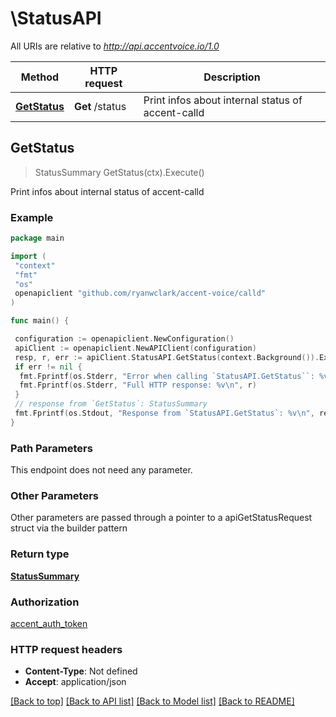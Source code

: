 # \StatusAPI

All URIs are relative to *<http://api.accentvoice.io/1.0>*

Method | HTTP request | Description
------------- | ------------- | -------------
[**GetStatus**](StatusAPI.md#GetStatus) | **Get** /status | Print infos about internal status of accent-calld

## GetStatus

> StatusSummary GetStatus(ctx).Execute()

Print infos about internal status of accent-calld

### Example

```go
package main

import (
 "context"
 "fmt"
 "os"
 openapiclient "github.com/ryanwclark/accent-voice/calld"
)

func main() {

 configuration := openapiclient.NewConfiguration()
 apiClient := openapiclient.NewAPIClient(configuration)
 resp, r, err := apiClient.StatusAPI.GetStatus(context.Background()).Execute()
 if err != nil {
  fmt.Fprintf(os.Stderr, "Error when calling `StatusAPI.GetStatus``: %v\n", err)
  fmt.Fprintf(os.Stderr, "Full HTTP response: %v\n", r)
 }
 // response from `GetStatus`: StatusSummary
 fmt.Fprintf(os.Stdout, "Response from `StatusAPI.GetStatus`: %v\n", resp)
}
```

### Path Parameters

This endpoint does not need any parameter.

### Other Parameters

Other parameters are passed through a pointer to a apiGetStatusRequest struct via the builder pattern

### Return type

[**StatusSummary**](StatusSummary.md)

### Authorization

[accent_auth_token](../README.md#accent_auth_token)

### HTTP request headers

- **Content-Type**: Not defined
- **Accept**: application/json

[[Back to top]](#) [[Back to API list]](../README.md#documentation-for-api-endpoints)
[[Back to Model list]](../README.md#documentation-for-models)
[[Back to README]](../README.md)
